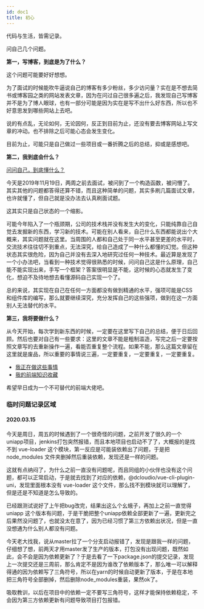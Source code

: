```yaml
---
id: doc1
title: 初心
---
```


<!-- ## Blog -->

代码与生活，皆需记录。

问自己几个问题。

**第一，写博客，到底是为了什么？**

这个问题可能要好好想想。

为了面试的时候能吹牛逼说自己的博客有多少粉丝，多少访问量？实在是不想去简书或博客园之类的网站发表文章，因为在问过自己很多遍之后，我发现自己写博客并不是为了博人眼球，也有一部分可能是因为实在是写不出什么好东西，所以也不好意思发到哪些网站上去吧。

说的有点乱，无论如何，无论因何，反正到目前为止，还没有要去博客网站上写文章的冲动。也不排除之后可能心态会发生变化。

目前为止，可能只是自己做过一些项目或一番折腾之后的总结，抑或是感想吧。

**第二，我到底会什么？**

[问问自己，到底懂什么？](./前端技术栈.md)

今天是2019年11月19日，两周之前去面试，被问到了一个构造函数，被问懵了。其实其他的问题都答得还算不错，而且这种简单的问题，其实多刷几篇面试文章，也许就懂了，但自己就是没办法去认真刷面试题。

这其实只是自己状态的一个缩影。

可能今年陷入了一个瓶颈期，公司的技术栈并没有发生大的变化，只能纯靠自己自觉去发掘新的东西，学习新的技术。可能在别人看来，自己什么东西都能说出个大概来，其实问题就在这里。当周围的人都和自己处于同一水平甚至更差的水平时，交流技术往往切不到重点，无法深究，给自己造成了一种什么都懂的幻觉。但这种状态其实很危险，因为自己并没有去深入地研究过任何一种技术。最近算是发现了一个小办法吧，当看到一种技术觉得很熟悉的时候，问问自己这是什么原理，自己能不能实现出来，手写一个框架？答案很明显是不能，这时候的心态就发生了变化，想迫不及待地想去看懂源码自己实现一个了。

总的来说，其实现在自己在任何一方面都没有做到精通的水平，强项可能是CSS和组件库的编写，那么就要继续深究，充分发挥自己的这些强项，做到在这一方面别人无法替代的水平。

**第三，我将要做什么？**

从今天开始，每次学到新东西的时候，一定要在这里写下自己的总结，便于日后回顾。然后也要对自己有一些要求：这里的文章不能是粗制滥造，写完之后一定要按照文章写的去重新操作一遍，看能否重复整个流程。如果不能，那么这篇文章留在这里就是废品，所以重要的事情说三遍，一定要重复，一定要重复，一定要重复。

- [我正在做这些事情](./TODO.md)
- [我的前端知识收藏](https://github.com/cathe-zhang/frontend_collections/tree/master)

希望早日成为一个不可替代的前端大佬吧。

### 临时问题记录区域

#### 2020.03.15

今天是周日，周五的时候遇到了一个很奇怪的问题，之前开发了很久的一个uniapp项目，jenkins打包突然报错，而且本地项目也启动不了了，大概报的是找不到 vue-loader 这个模块，第一反应是可能装依赖出了问题，于是把 node_modules 文件夹删掉然后重装依赖，发现还是一样的问题。

这就有点纳闷了，为什么之前一直没有问题呢，而且同组的小伙伴也没有这个问题，都可以正常启动，于是就去找到了对应的依赖，@dcloudio/vue-cli-plugin-uni，发现里面根本没有 vue-loader 这个文件，那么找不到模块就可以理解了，但是还是不知道是怎么导致的。

已经跟测试说好了上午把bug改完，结果出这么个幺蛾子，再加上之前一直觉得uniapp 这个版本有问题，于是干脆把整个uniapp依赖全部更新了一遍，更新完之后果然没问题了，也就没太在意了，因为已经习惯了第三方依赖出状况，但是一直没想通为什么别人都没有问题。

今天老大找我，说从master拉了一个分支启动报错了，发现是跟我一样的问题，仔细想了想，前两天才用master发了生产的版本，打包没有出现问题，既然如此，会不会是因为依赖更新了？于是去看了一下package.json的提交记录，发现上一次提交还是三周前，那么肯定不是因为谁改了依赖版本了，那么唯一可以解释得通的因为依赖写了三角符号，所以在yarn的时候自动更新了版本，于是在本地把三角符号全部删掉，然后删除node_modules重装，果然ok了。

吸取教训，以后在项目中的依赖一定不要写三角符号，这样才能保持依赖稳定，不会因为第三方依赖更新有问题导致项目打包报错。
